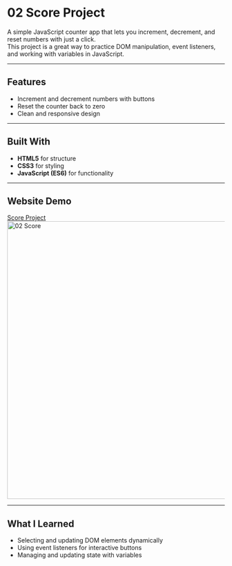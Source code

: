 # 02 Score Project

A simple JavaScript counter app that lets you increment, decrement, and reset numbers with just a click.  
This project is a great way to practice DOM manipulation, event listeners, and working with variables in JavaScript.

---

## Features
- Increment and decrement numbers with buttons
- Reset the counter back to zero
- Clean and responsive design

---

## Built With
- **HTML5** for structure
- **CSS3** for styling
- **JavaScript (ES6)** for functionality

---

## Website Demo 
[Score Project](https://devliwa.github.io/02-score/)
<img width="1268" height="643" alt="02 Score " src="https://github.com/user-attachments/assets/61edec0c-8444-45ea-9f52-c1a4b543d656" />



---

## What I Learned
- Selecting and updating DOM elements dynamically
- Using event listeners for interactive buttons
- Managing and updating state with variables


